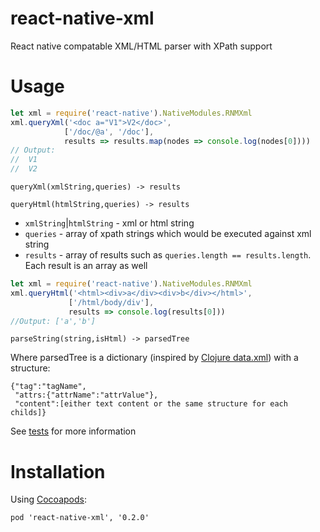 # react-native-xml
React native compatable XML/HTML parser with XPath support

# Usage

```javascript
let xml = require('react-native').NativeModules.RNMXml
xml.queryXml('<doc a="V1">V2</doc>',
            ['/doc/@a', '/doc'],
            results => results.map(nodes => console.log(nodes[0])))
// Output:
//	V1
//	V2
```

`queryXml(xmlString,queries) -> results`

`queryHtml(htmlString,queries) -> results`

- `xmlString`|`htmlString` - xml or html string
- `queries` - array of xpath strings which would be executed against xml string
- `results` - array of results such as `queries.length == results.length`. Each result is an array as well

```javascript
let xml = require('react-native').NativeModules.RNMXml
xml.queryHtml('<html><div>a</div><div>b</div></html>',
		 	 ['/html/body/div'],
		 	 results => console.log(results[0]))
//Output: ['a','b']

```

`parseString(string,isHtml) -> parsedTree`

Where parsedTree is a dictionary (inspired by [Clojure data.xml](https://github.com/clojure/data.xml)) with a structure:

```
{"tag":"tagName",
 "attrs:{"attrName":"attrValue"},
 "content":[either text content or the same structure for each childs]}
```

See [tests](rnxml/rnxmlTests/rnxmlTests.m) for more information

# Installation

Using [Cocoapods](http://cocoapods.org):

`pod 'react-native-xml', '0.2.0' `

